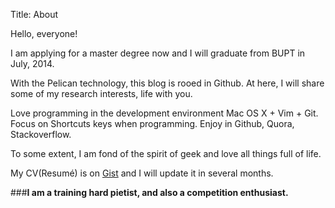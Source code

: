 Title: About

Hello, everyone!

I am applying for a master degree now and I will graduate from BUPT in July, 2014. 

With the Pelican technology, this blog is rooed in Github. At here, I will share some of my research interests, life with you.

Love programming in the development environment Mac OS X + Vim + Git. Focus on Shortcuts keys when programming. Enjoy in Github, Quora, Stackoverflow.

To some extent, I am fond of the spirit of geek and love all things full of life.

My CV(Resumé) is on [Gist](https://gist.github.com/KearneyLiu/7912917) and I will update it in several months.

###**I am a training hard pietist, and also a competition enthusiast.**



